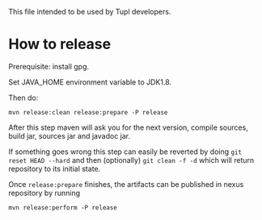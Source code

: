 This file intended to be used by Tupl developers.

# How to release

Prerequisite: install gpg.

Set JAVA_HOME environment variable to JDK1.8.

Then do:

```
mvn release:clean release:prepare -P release 
```

After this step maven will ask you for the next version, compile sources, build jar, sources jar and javadoc jar.

If something goes wrong this step can easily be reverted by doing ``git reset HEAD --hard`` and then (optionally) ``git clean -f -d`` which will return repository to its initial state.

Once ``release:prepare`` finishes, the artifacts can be published in nexus repository by running

```
mvn release:perform -P release
```

